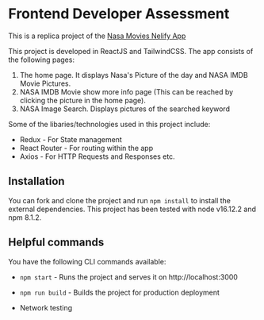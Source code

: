 # Frontend Developer Assessment
This is a replica  project of the [Nasa Movies Nelify App](https://nasa-movies.netlify.app/)

This project is developed in ReactJS and TailwindCSS. The app consists of the following pages:

1. The home page. It displays Nasa's Picture of the day and NASA IMDB Movie Pictures.
2. NASA IMDB Movie show more info page (This can be reached by clicking the picture in the home page).
3. NASA Image Search. Displays pictures of the searched keyword

Some of the libaries/technologies used in this project include:

- Redux -  For State management
- React Router - For routing within the app
- Axios - For HTTP Requests and Responses etc.

## Installation

You can fork and clone the project and run `npm install` to install the external dependencies. This project has been tested with node v16.12.2 and npm 8.1.2.

## Helpful commands

You have the following CLI commands available:

- `npm start` - Runs the project and serves it on http://localhost:3000

- `npm run build` - Builds the project for production deployment

- Network testing
